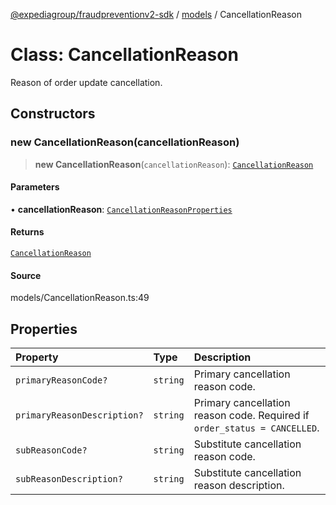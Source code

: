 [@expediagroup/fraudpreventionv2-sdk](../../index.md) / [models](../index.md) / CancellationReason

# Class: CancellationReason

Reason of order update cancellation.

## Constructors

### new CancellationReason(cancellationReason)

> **new CancellationReason**(`cancellationReason`): [`CancellationReason`](CancellationReason.md)

#### Parameters

• **cancellationReason**: [`CancellationReasonProperties`](../interfaces/CancellationReasonProperties.md)

#### Returns

[`CancellationReason`](CancellationReason.md)

#### Source

models/CancellationReason.ts:49

## Properties

| Property | Type | Description |
| :------ | :------ | :------ |
| `primaryReasonCode?` | `string` | Primary cancellation reason code. |
| `primaryReasonDescription?` | `string` | Primary cancellation reason code. Required if `order_status = CANCELLED`. |
| `subReasonCode?` | `string` | Substitute cancellation reason code. |
| `subReasonDescription?` | `string` | Substitute cancellation reason description. |
